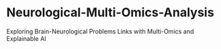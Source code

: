 # Neurological-Multi-Omics-Analysis

Exploring Brain-Neurological Problems Links with Multi-Omics and Explainable AI
